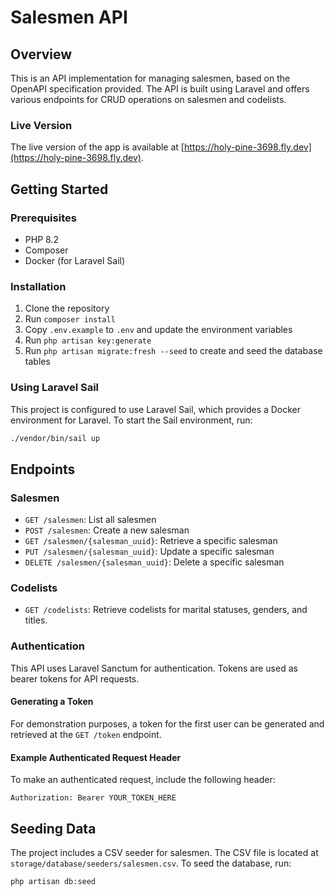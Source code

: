 # Salesmen API

## Overview

This is an API implementation for managing salesmen, based on the OpenAPI specification provided. The API is built using Laravel and offers various endpoints for CRUD operations on salesmen and codelists.

### Live Version

The live version of the app is available at [https://holy-pine-3698.fly.dev](https://holy-pine-3698.fly.dev).

## Getting Started

### Prerequisites

- PHP 8.2
- Composer
- Docker (for Laravel Sail)

### Installation

1. Clone the repository
2. Run `composer install`
3. Copy `.env.example` to `.env` and update the environment variables
4. Run `php artisan key:generate`
5. Run `php artisan migrate:fresh --seed` to create and seed the database tables

### Using Laravel Sail

This project is configured to use Laravel Sail, which provides a Docker environment for Laravel. To start the Sail environment, run:

```bash
./vendor/bin/sail up
```

## Endpoints

### Salesmen

- `GET /salesmen`: List all salesmen
- `POST /salesmen`: Create a new salesman
- `GET /salesmen/{salesman_uuid}`: Retrieve a specific salesman
- `PUT /salesmen/{salesman_uuid}`: Update a specific salesman
- `DELETE /salesmen/{salesman_uuid}`: Delete a specific salesman

### Codelists

- `GET /codelists`: Retrieve codelists for marital statuses, genders, and titles.

### Authentication

This API uses Laravel Sanctum for authentication. Tokens are used as bearer tokens for API requests.

#### Generating a Token

For demonstration purposes, a token for the first user can be generated and retrieved at the `GET /token` endpoint.

#### Example Authenticated Request Header

To make an authenticated request, include the following header:

```shell
Authorization: Bearer YOUR_TOKEN_HERE
````

## Seeding Data

The project includes a CSV seeder for salesmen. The CSV file is located at `storage/database/seeders/salesmen.csv`. To seed the database, run:

```bash
php artisan db:seed
```
